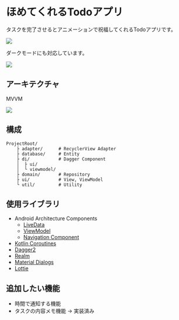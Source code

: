 # ほめてくれるTodoアプリ
タスクを完了させるとアニメーションで祝福してくれるTodoアプリです。

![](https://github.com/nanaten/TodoApp/blob/develop/screenshot/lottie_animation.gif)

ダークモードにも対応しています。

![](https://github.com/nanaten/TodoApp/blob/develop/screenshot/dark_theme.png)

## アーキテクチャ
MVVM

![](https://github.com/nanaten/TodoApp/blob/develop/screenshot/structure.png)

## 構成

```
ProjectRoot/
    ├ adapter/      # RecyclerView Adapter
    ├ database/     # Entity
    ├ di/           # Dagger Component
    │  ├ ui/
    │  └ viewmodel/
    ├ domain/       # Repository
    ├ ui/           # View, ViewModel
    └ util/         # Utility

```

## 使用ライブラリ
- Android Architecture Components
  - [LiveData](https://developer.android.com/topic/libraries/architecture/livedata)
  - [ViewModel](https://developer.android.com/topic/libraries/architecture/viewmodel)
  - [Navigation Component](https://developer.android.com/guide/navigation)
- [Kotlin Coroutines](https://github.com/Kotlin/kotlinx.coroutines)
- [Dagger2](https://github.com/google/dagger)
- [Realm](https://realm.io/docs/java/latest)
- [Material Dialogs](https://github.com/afollestad/material-dialogs)
- [Lottie](https://github.com/airbnb/lottie-android)


## 追加したい機能
- 時間で通知する機能
- タスクの内容メモ機能 -> 実装済み
